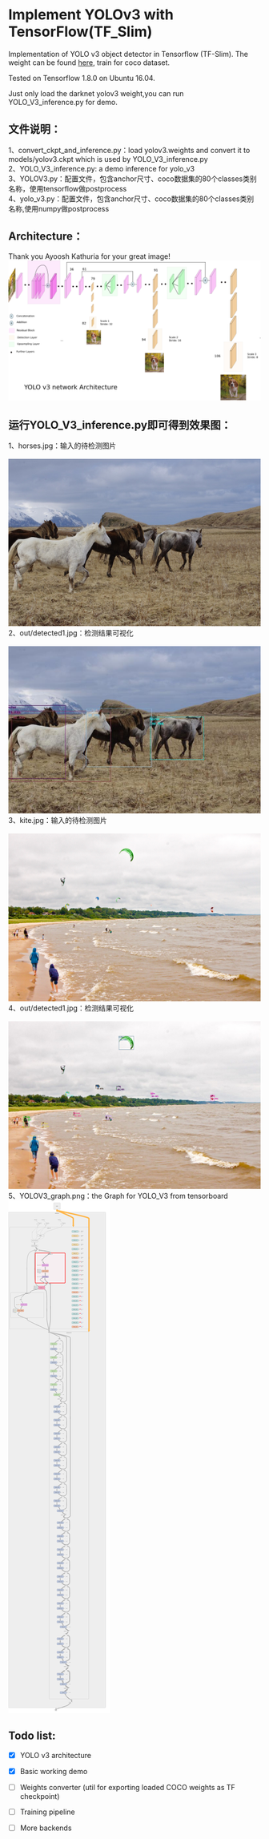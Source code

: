 # Implement YOLOv3 with TensorFlow(TF_Slim)

Implementation of YOLO v3 object detector in Tensorflow (TF-Slim). The weight can be found [here](https://pjreddie.com/media/files/yolov3.weights), train for coco dataset.

Tested on Tensorflow 1.8.0 on Ubuntu 16.04.

Just only load the darknet yolov3 weight,you can run YOLO_V3_inference.py for demo.


## 文件说明：<br>
1、convert_ckpt_and_inference.py：load yolov3.weights and convert it to models/yolov3.ckpt which is used by YOLO_V3_inference.py <br>
2、YOLO_V3_inference.py: a demo inference for yolo_v3<br>
3、YOLOV3.py：配置文件，包含anchor尺寸、coco数据集的80个classes类别名称，使用tensorflow做postprocess<br>
4、yolo_v3.py：配置文件，包含anchor尺寸、coco数据集的80个classes类别名称,使用numpy做postprocess<br>

## Architecture：<br>
Thank you Ayoosh Kathuria for your great image!
![image](Architecture.png)<br>


## 运行YOLO_V3_inference.py即可得到效果图：<br>
1、horses.jpg：输入的待检测图片<br><br>
![image](images/horses.jpg)<br>
2、out/detected1.jpg：检测结果可视化<br><br>
![image](out/detected1.jpg)<br>
3、kite.jpg：输入的待检测图片<br><br>
![image](images/kite.jpg)<br>
4、out/detected1.jpg：检测结果可视化<br><br>
![image](out/detected2.jpg)<br>
5、YOLOV3_graph.png：the Graph for YOLO_V3 from tensorboard
![image](YOLOV3_graph.png)<br>

## Todo list:
- [x] YOLO v3 architecture
- [x] Basic working demo
- [ ] Weights converter (util for exporting loaded COCO weights as TF checkpoint)
- [ ] Training pipeline
- [ ] More backends


